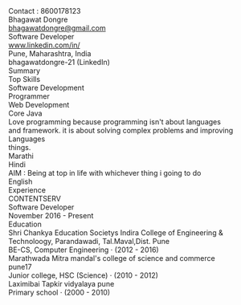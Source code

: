 <body>

<div><span class="cls_003">Contact : 8600178123 </span></div>
<div ><span class="cls_008">Bhagawat Dongre</span></div>
<div><span class="cls_004"> </span><A HREF="mailto:bhagawatdongre@gmail.com">bhagawatdongre@gmail.com</A> </div>
<div><span class="cls_005">Software Developer</span></div>
<div ><span class="cls_006"> </span><A HREF="https://www.linkedin.com/in/bhagawatdongre-21?jobid=1234&lipi=urn%3Ali%3Apage%3Ad_jobs_easyapply_pdfgenresume%3BXc%2B7VL%2FpQR6ZlGOnQADL2A%3D%3D&licu=urn%3Ali%3Acontrol%3Ad_jobs_easyapply_pdfgenresume-v02_profile">www.linkedin.com/in/</A> </div>
<div class="cls_009"><span class="cls_009">Pune, Maharashtra, India</span></div>
<div class="cls_006"><span class="cls_006">bhagawatdongre-21</span><span class="cls_007"> (LinkedIn)</span></div>
<div class="cls_010"><span class="cls_010">Summary</span></div>
<div  class="cls_003"><span class="cls_003">Top Skills</span></div>
<div class="cls_004"><span class="cls_004">Software Development</span></div>
<div class="cls_005"><span class="cls_005">Programmer</span></div>
<div class="cls_004"><span class="cls_004">Web Development</span></div>
<div class="cls_004"><span class="cls_004">Core Java</span></div>
<div class="cls_005"><span class="cls_005">Love programming because programming isn't about languages</span></div>
<div class="cls_005"><span class="cls_005">and framework. it is about solving complex problems and improving</span></div>
<div class="cls_003"><span class="cls_003">Languages</span></div>
<div class="cls_005"><span class="cls_005">things.</span></div>
<div class="cls_004"><span class="cls_004">Marathi</span></div>
<div class="cls_004"><span class="cls_004">Hindi</span></div>
<div class="cls_005"><span class="cls_005">AIM : Being at top in life with whichever thing i going to do</span></div>
<div class="cls_004"><span class="cls_004">English</span></div>
<div class="cls_010"><span class="cls_010">Experience</span></div>
<div class="cls_005"><span class="cls_005">CONTENTSERV</span></div>
<div class="cls_011"><span class="cls_011">Software Developer</span></div>
<div class="cls_012"><span class="cls_012">November 2016 - Present</span></div>
<div>Education</span></div>
<div class="cls_005"><span class="cls_005">Shri Chankya Education Societys Indira College of Engineering &</span></div>
<div class="cls_005"><span class="cls_005">Technoloogy, Parandawadi, Tal.Maval,Dist. Pune</span></div>
<div class="cls_012"><span class="cls_012">BE-CS, Computer Engineering · (2012 - 2016)</span></div>
<div class="cls_005"><span class="cls_005">Marathwada Mitra mandal's college of science and commerce</span></div>
<div class="cls_005"><span class="cls_005">pune17</span></div>
<div class="cls_012"><span class="cls_012">Junior college, HSC (Science) · (2010 - 2012)</span></div>
<div class="cls_005"><span class="cls_005">Laximibai Tapkir vidyalaya pune</span></div>
<div class="cls_012"><span class="cls_012">Primary school  · (2000 - 2010)</span></div>
</div>

</body>
